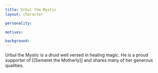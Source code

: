 ```yaml
---
title: Urbul the Mystic
layout: character

personality:

motives:

background:
---
```


Urbul the Mystic is a druid well versed in healing magic. He is a proud supporter of [[Semeret the Motherly]] and shares many of her generous qualities.
